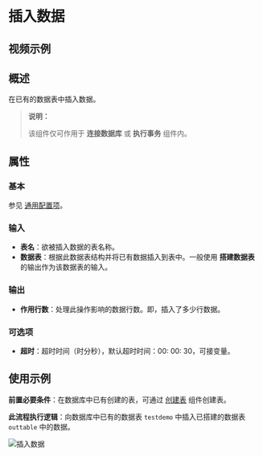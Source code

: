 # 插入数据

## 视频示例

## 概述

在已有的数据表中插入数据。

> **说明：**
>
> 该组件仅可作用于 **连接数据库** 或 **执行事务** 组件内。

## 属性

### 基本

参见 [通用配置项](../Appendix/CommonConfigurationItems.md)。

### 输入

- **表名**：欲被插入数据的表名称。
- **数据表**：根据此数据表结构并将已有数据插入到表中。一般使用 **搭建数据表** 的输出作为该数据表的输入。

### 输出

- **作用行数**：处理此操作影响的数据行数。即，插入了多少行数据。

### 可选项

- **超时**：超时时间（时分秒），默认超时时间：00: 00: 30，可接变量。

## 使用示例

**前置必要条件**：在数据库中已有创建的表，可通过 [创建表](../Database/CreateTable.md) 组件创建表。

**此流程执行逻辑**：向数据库中已有的数据表 `testdemo` 中插入已搭建的数据表 `outtable` 中的数据。

![插入数据](https://docimages.blob.core.chinacloudapi.cn/images/Activities/insertdata20210924.png)
